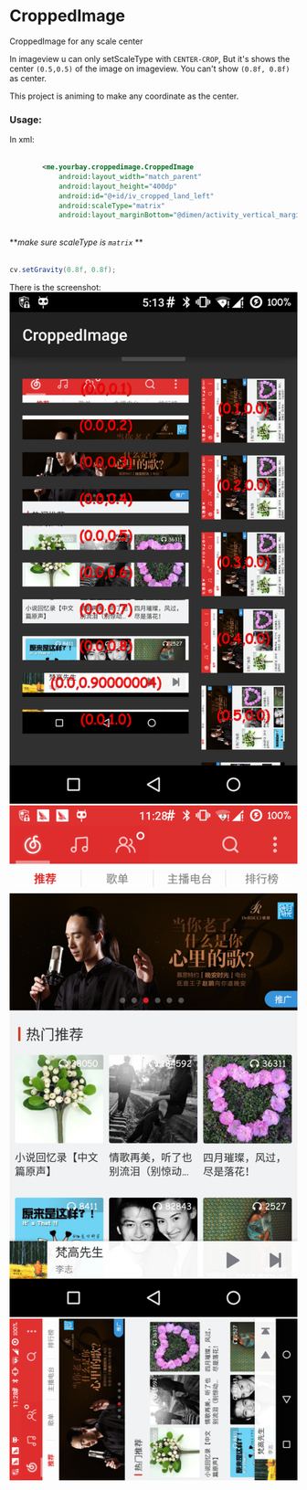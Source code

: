 # CroppedImage
CroppedImage for any scale center


In imageview u can only setScaleType with `CENTER-CROP`, But it's shows the center `(0.5,0.5)` of the image on imageview. You can't show `(0.8f, 0.8f)` as center.

This project is animing to make any coordinate as the center.


### Usage:

In xml: 

```xml

        <me.yourbay.croppedimage.CroppedImage
            android:layout_width="match_parent"
            android:layout_height="400dp"
            android:id="@+id/iv_cropped_land_left"
            android:scaleType="matrix"
            android:layout_marginBottom="@dimen/activity_vertical_margin"/>
            
```


***make sure scaleType is `matrix`* **



```java

cv.setGravity(0.8f, 0.8f);

```



There is the screenshot:
![image](images/sc.png)
![image](images/test.png)
![image](images/test_land.png)